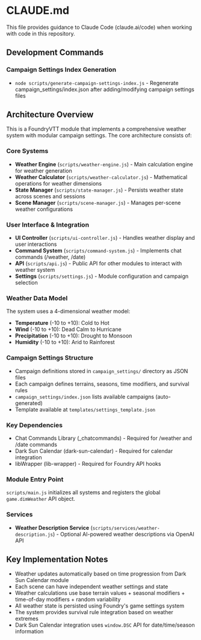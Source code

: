 # CLAUDE.md

This file provides guidance to Claude Code (claude.ai/code) when working with code in this repository.

## Development Commands

### Campaign Settings Index Generation
- `node scripts/generate-campaign-settings-index.js` - Regenerate campaign_settings/index.json after adding/modifying campaign settings files

## Architecture Overview

This is a FoundryVTT module that implements a comprehensive weather system with modular campaign settings. The core architecture consists of:

### Core Systems
- **Weather Engine** (`scripts/weather-engine.js`) - Main calculation engine for weather generation
- **Weather Calculator** (`scripts/weather-calculator.js`) - Mathematical operations for weather dimensions
- **State Manager** (`scripts/state-manager.js`) - Persists weather state across scenes and sessions
- **Scene Manager** (`scripts/scene-manager.js`) - Manages per-scene weather configurations

### User Interface & Integration
- **UI Controller** (`scripts/ui-controller.js`) - Handles weather display and user interactions
- **Command System** (`scripts/command-system.js`) - Implements chat commands (/weather, /date)
- **API** (`scripts/api.js`) - Public API for other modules to interact with weather system
- **Settings** (`scripts/settings.js`) - Module configuration and campaign selection

### Weather Data Model
The system uses a 4-dimensional weather model:
- **Temperature** (-10 to +10): Cold to Hot
- **Wind** (-10 to +10): Dead Calm to Hurricane  
- **Precipitation** (-10 to +10): Drought to Monsoon
- **Humidity** (-10 to +10): Arid to Rainforest

### Campaign Settings Structure
- Campaign definitions stored in `campaign_settings/` directory as JSON files
- Each campaign defines terrains, seasons, time modifiers, and survival rules
- `campaign_settings/index.json` lists available campaigns (auto-generated)
- Template available at `templates/settings_template.json`

### Key Dependencies
- Chat Commands Library (_chatcommands) - Required for /weather and /date commands
- Dark Sun Calendar (dark-sun-calendar) - Required for calendar integration
- libWrapper (lib-wrapper) - Required for Foundry API hooks

### Module Entry Point
`scripts/main.js` initializes all systems and registers the global `game.dimWeather` API object.

### Services
- **Weather Description Service** (`scripts/services/weather-description.js`) - Optional AI-powered weather descriptions via OpenAI API

## Key Implementation Notes

- Weather updates automatically based on time progression from Dark Sun Calendar module
- Each scene can have independent weather settings and state
- Weather calculations use base terrain values + seasonal modifiers + time-of-day modifiers + random variability
- All weather state is persisted using Foundry's game settings system
- The system provides survival rule integration based on weather extremes
- Dark Sun Calendar integration uses `window.DSC` API for date/time/season information